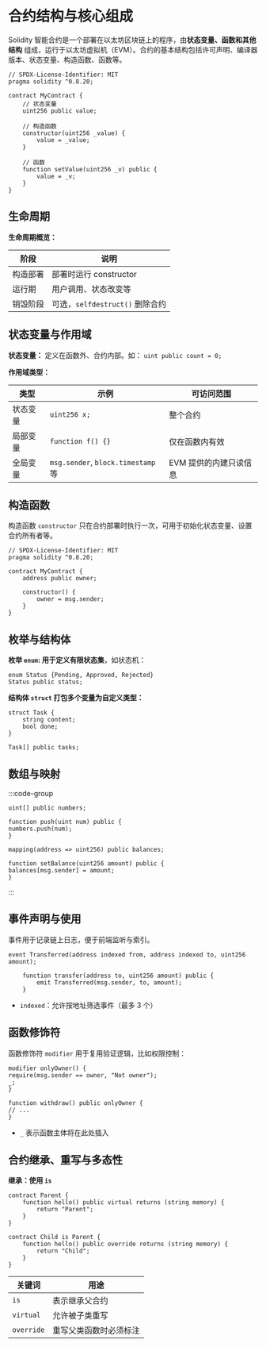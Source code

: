 # 合约结构与核心组成

Solidity 智能合约是一个部署在以太坊区块链上的程序，由**状态变量、函数和其他结构**
组成，运行于以太坊虚拟机（EVM）。合约的基本结构包括许可声明、编译器版本、状态变量、构造函数、函数等。

```solidity
// SPDX-License-Identifier: MIT
pragma solidity ^0.8.20;

contract MyContract {
    // 状态变量
    uint256 public value;

    // 构造函数
    constructor(uint256 _value) {
        value = _value;
    }

    // 函数
    function setValue(uint256 _v) public {
        value = _v;
    }
}
```

## 生命周期

**生命周期概览：**

| 阶段   | 说明                       |
|------|--------------------------|
| 构造部署 | 部署时运行 constructor        |
| 运行期  | 用户调用、状态改变等               |
| 销毁阶段 | 可选，`selfdestruct()` 删除合约 |

## 状态变量与作用域

**状态变量：** 定义在函数外、合约内部。如： `uint public count = 0;`

**作用域类型：**

| 类型   | 示例                                | 可访问范围         |
|------|-----------------------------------|---------------|
| 状态变量 | `uint256 x;`                      | 整个合约          |
| 局部变量 | `function f() {}`                 | 仅在函数内有效       |
| 全局变量 | `msg.sender`, `block.timestamp` 等 | EVM 提供的内建只读信息 |

## 构造函数

构造函数 `constructor` 只在合约部署时执行一次，可用于初始化状态变量、设置合约所有者等。

```solidity
// SPDX-License-Identifier: MIT
pragma solidity ^0.8.20;

contract MyContract {
    address public owner;

    constructor() {
        owner = msg.sender;
    }
}
```

## 枚举与结构体

**枚举 `enum`: 用于定义有限状态集**，如状态机：

```solidity
enum Status {Pending, Approved, Rejected}
Status public status;
```

**结构体 `struct` 打包多个变量为自定义类型：**

```solidity
struct Task {
    string content;
    bool done;
}

Task[] public tasks;
```

## 数组与映射

:::code-group

```solidity [数组 array]
uint[] public numbers;

function push(uint num) public {
numbers.push(num);
}

```

```solidity [映射 mapping]
mapping(address => uint256) public balances;

function setBalance(uint256 amount) public {
balances[msg.sender] = amount;
}
```

:::

## 事件声明与使用

事件用于记录链上日志，便于前端监听与索引。

```solidity
event Transferred(address indexed from, address indexed to, uint256 amount);

    function transfer(address to, uint256 amount) public {
        emit Transferred(msg.sender, to, amount);
    }
```

- `indexed`：允许按地址筛选事件（最多 3 个）

## 函数修饰符

函数修饰符 `modifier` 用于复用验证逻辑，比如权限控制：

```solidity
modifier onlyOwner() {
require(msg.sender == owner, "Not owner");
_;
}

function withdraw() public onlyOwner {
// ...
}
```

- `_` 表示函数主体将在此处插入

## 合约继承、重写与多态性

**继承：使用 `is`**

```solidity
contract Parent {
    function hello() public virtual returns (string memory) {
        return "Parent";
    }
}

contract Child is Parent {
    function hello() public override returns (string memory) {
        return "Child";
    }
}
```

| 关键词        | 用途          |
|------------|-------------|
| `is`       | 表示继承父合约     |
| `virtual`  | 允许被子类重写     |
| `override` | 重写父类函数时必须标注 |
